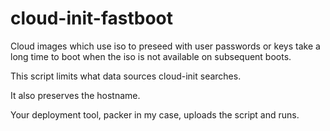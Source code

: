 # cloud-init-fastboot
Cloud images which use iso to preseed with user passwords or keys take a long time to boot when the iso is not available on subsequent boots.

This script limits what data sources cloud-init searches.

It also preserves the hostname.

Your deployment tool, packer in my case, uploads the script and runs.

